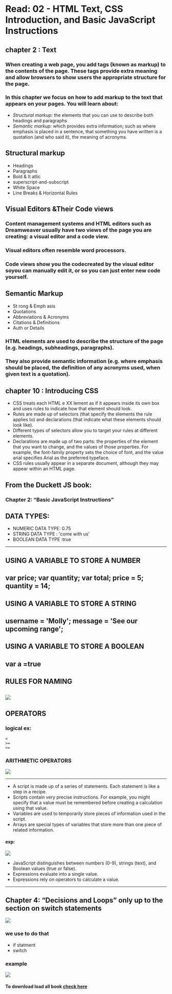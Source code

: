 # Read: 02 - HTML Text, CSS Introduction, and Basic JavaScript Instructions
## chapter 2 : Text
### When creating a web page, you add tags (known as markup) to the contents of the page. These tags provide extra meaning and allow browsers to show users the appropriate structure for the page.
### In this chapter we focus on how to add markup to the text that appears on your pages. You will learn about:
- *Structural markup:* the elements that you can use to
describe both headings and paragraphs
- *Semantic markup:* which provides extra information; such
as where emphasis is placed in a sentence, that something
you have written is a quotation (and who said it), the
meaning of acronyms.

## Structural markup
- Headings
- Paragraphs
- Bold & It atlic
- superscript-and-subscript
- White Space
- Line Breaks & Horizontal Rules
## Visual Editors &Their Code views
### Content management systems and HTML editors such as Dreamweaver usually have two views of the page you are creating: a visual editor and a code view.
### Visual editors often resemble word processors.
### Code views show you the codecreated by the visual editor soyou can manually edit it, or so you can just enter new code yourself.
## Semantic Markup
- St rong & Emph asis
- Quotations
- Abbreviations & Acronyms
- Citations & Definitions
- Auth or Details
### HTML elements are used to describe the structure of the page (e.g. headings, subheadings, paragraphs).
### They also provide semantic information (e.g. where emphasis should be placed, the definition of any acronyms used, when given text is a quotation).
## chapter 10 : Introducing CSS
- CSS treats each HTML e XX lement as if it appears inside
its own box and uses rules to indicate how that
element should look.
- Rules are made up of selectors (that specify the
elements the rule applies to) and declarations (that
indicate what these elements should look like).
- Different types of selectors allow you to target your
rules at different elements.
- Declarations are made up of two parts: the properties
of the element that you want to change, and the values
of those properties. For example, the font-family property sets the choice of font, and the value arial
specifies Arial as the preferred typeface.
- CSS rules usually appear in a separate document,
although they may appear within an HTML page.
## From the Duckett JS book:
### Chapter 2: “Basic JavaScript Instructions”
## DATA TYPES:
- NUMERIC DATA TYPE: 0.75
- STRING DATA TYPE : 'come with us'
- BOOLEAN DATA TYPE :true
-------------------------------
## USING A VARIABLE TO STORE A NUMBER
var price;
var quantity;
var total;
price = 5;
quantity = 14;
------------------------------------------
## USING A VARIABLE TO STORE A STRING
username = 'Molly';
message = 'See our upcoming range';
-------------------------------------
## USING A VARIABLE TO STORE A BOOLEAN
var a =true
-------------------------------------
## RULES FOR NAMING
![](rule.png)
-----------------------------------------
## OPERATORS
### logical  ex: 
    <
    >=
    <=
### ARITHMETIC OPERATORS
   ![](op.png)

------------------------------------------
- A script is made up of a series of statements. Each
statement is like a step in a recipe.
- Scripts contain very precise instructions. For example,
you might specify that a value must be remembered
before creating a calculation using that value.
- Variables are used to temporarily store pieces of
information used in the script.
- Arrays are special types of variables that store more
than one piece of related information.
#### exp: 
![](exclass2.png)

- JavaScript distinguishes between numbers (0-9),
strings (text), and Boolean values (true or false).
- Expressions evaluate into a single value.
- Expressions rely on operators to calculate a value.
------------------------------------------
## Chapter 4: “Decisions and Loops” only up to the section on switch statements
![](loop.png)
### we use to do that 
- if statment 
- switch
### example
![](loop2.png)
 
#### To download load all book [check here](https://oiipdf.com/javascript-and-jquery-interactive-front-end-web-development)

